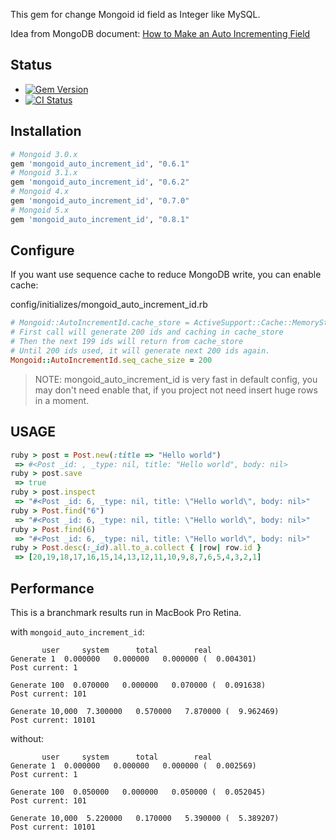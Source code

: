 This gem for change Mongoid id field as Integer like MySQL.

Idea from MongoDB document: [How to Make an Auto Incrementing Field](http://www.mongodb.org/display/DOCS/How+to+Make+an+Auto+Incrementing+Field)

## Status

- [![Gem Version](https://badge.fury.io/rb/mongoid_auto_increment_id.svg)](https://rubygems.org/gems/mongoid_auto_increment_id)
- [![CI Status](https://api.travis-ci.org/huacnlee/mongoid_auto_increment_id.svg)](http://travis-ci.org/huacnlee/mongoid_auto_increment_id)

## Installation

```ruby
# Mongoid 3.0.x
gem 'mongoid_auto_increment_id', "0.6.1"
# Mongoid 3.1.x
gem 'mongoid_auto_increment_id', "0.6.2"
# Mongoid 4.x
gem 'mongoid_auto_increment_id', "0.7.0"
# Mongoid 5.x
gem 'mongoid_auto_increment_id', "0.8.1"
```

## Configure

If you want use sequence cache to reduce MongoDB write, you can enable cache:

config/initializes/mongoid_auto_increment_id.rb

```ruby
# Mongoid::AutoIncrementId.cache_store = ActiveSupport::Cache::MemoryStore.new
# First call will generate 200 ids and caching in cache_store
# Then the next 199 ids will return from cache_store
# Until 200 ids used, it will generate next 200 ids again.
Mongoid::AutoIncrementId.seq_cache_size = 200
```

> NOTE: mongoid_auto_increment_id is very fast in default config, you may don't need enable that, if you project not need insert huge rows in a moment.

## USAGE

```ruby
ruby > post = Post.new(:title => "Hello world")
 => #<Post _id: , _type: nil, title: "Hello world", body: nil>
ruby > post.save
 => true
ruby > post.inspect
 => "#<Post _id: 6, _type: nil, title: \"Hello world\", body: nil>"
ruby > Post.find("6")
 => "#<Post _id: 6, _type: nil, title: \"Hello world\", body: nil>"
ruby > Post.find(6)
 => "#<Post _id: 6, _type: nil, title: \"Hello world\", body: nil>"
ruby > Post.desc(:_id).all.to_a.collect { |row| row.id }
 => [20,19,18,17,16,15,14,13,12,11,10,9,8,7,6,5,4,3,2,1]
```


## Performance

This is a branchmark results run in MacBook Pro Retina.

with `mongoid_auto_increment_id`:

```
       user     system      total        real
Generate 1  0.000000   0.000000   0.000000 (  0.004301)
Post current: 1

Generate 100  0.070000   0.000000   0.070000 (  0.091638)
Post current: 101

Generate 10,000  7.300000   0.570000   7.870000 (  9.962469)
Post current: 10101
```

without:

```
       user     system      total        real
Generate 1  0.000000   0.000000   0.000000 (  0.002569)
Post current: 1

Generate 100  0.050000   0.000000   0.050000 (  0.052045)
Post current: 101

Generate 10,000  5.220000   0.170000   5.390000 (  5.389207)
Post current: 10101
```
